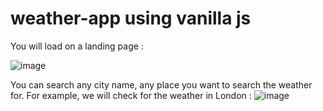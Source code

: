 # weather-app using vanilla js
You will load on a landing page : 

![image](https://github.com/saineshnakra/weather-app/assets/30744887/e6d9c598-422f-4827-90d8-cd24683306f2)

You can search any city name, any place you want to search the weather for. For example, we will check for the weather in London :
![image](https://github.com/saineshnakra/weather-app/assets/30744887/077a19bd-3cfa-4b4d-a7c7-55c1fb52206e)

